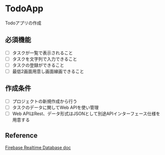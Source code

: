 # TodoApp
Todoアプリの作成

## 必須機能
- [ ] タスクが一覧で表示されること
- [ ] タスクを文字列で入力できること
- [ ] タスクの登録ができること
- [ ] 最低2画面用意し画面線画できること

## 作成条件
- [ ] プロジェクトの新規作成から行う
- [ ] タスクのデータに関してWeb APIを使い管理
- [ ] Web APIはRest、データ形式はJSONとして別途APIインターフェース仕様を用意する

## Reference
 [Firebase Realtime Database doc](https://firebase.google.com/docs/database/ios/start?hl=ja)
